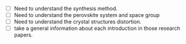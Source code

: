 - [ ]  Need to understand the synthesis method.  
- [ ]  Need to understand the perovskite system and space group  
- [ ] Need to understand the crystal structures  distortion.  
- [ ]  take a general information about each introduction in those research papers.